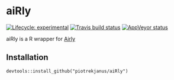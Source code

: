 # aiRly

<!-- badges: start -->
[![Lifecycle: experimental](https://img.shields.io/badge/lifecycle-experimental-orange.svg)](https://www.tidyverse.org/lifecycle/#experimental)
[![Travis build status](https://travis-ci.org/piotrekjanus/Airly.svg?branch=master)](https://travis-ci.org/piotrekjanus/aiRly)
[![AppVeyor status](https://ci.appveyor.com/api/projects/status/9u09jeqyu0e5qkbf?svg=true)](https://ci.appveyor.com/project/piotrekjanus/aiRly)
<!-- badges: end -->

aiRly is a R wrapper for [Airly](https://airly.eu/) 

## Installation

`devtools::install_github("piotrekjanus/aiRly")`
